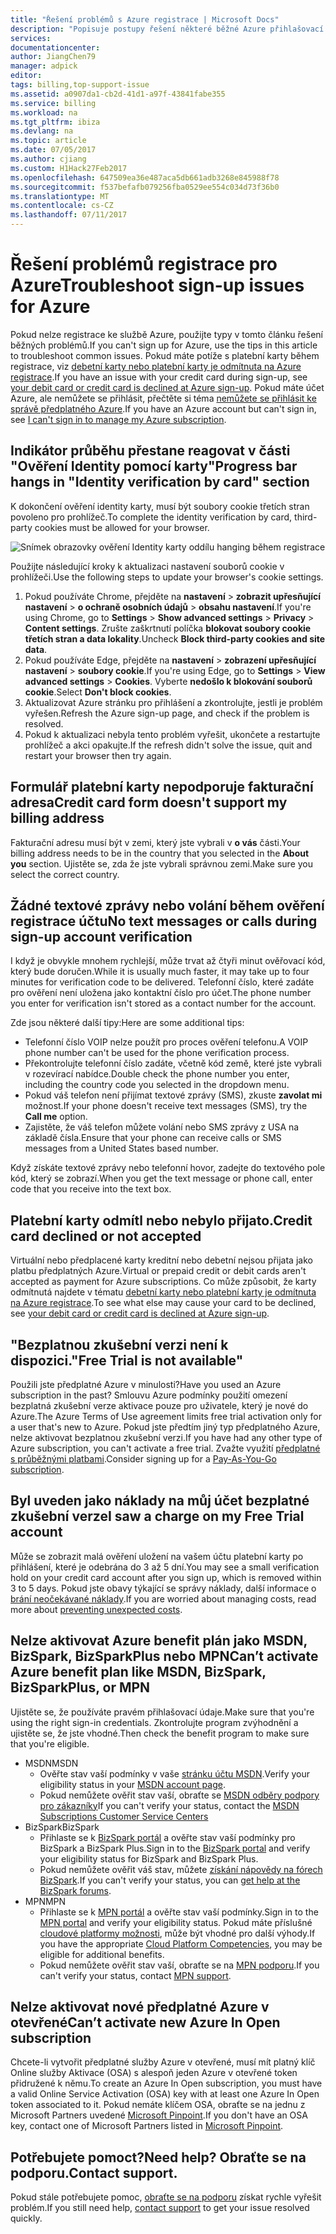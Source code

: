 ```yaml
---
title: "Řešení problémů s Azure registrace | Microsoft Docs"
description: "Popisuje postupy řešení některé běžné Azure přihlašovací až problémy."
services: 
documentationcenter: 
author: JiangChen79
manager: adpick
editor: 
tags: billing,top-support-issue
ms.assetid: a0907da1-cb2d-41d1-a97f-43841fabe355
ms.service: billing
ms.workload: na
ms.tgt_pltfrm: ibiza
ms.devlang: na
ms.topic: article
ms.date: 07/05/2017
ms.author: cjiang
ms.custom: H1Hack27Feb2017
ms.openlocfilehash: 647509ea36e487aca5db661adb3268e845988f78
ms.sourcegitcommit: f537befafb079256fba0529ee554c034d73f36b0
ms.translationtype: MT
ms.contentlocale: cs-CZ
ms.lasthandoff: 07/11/2017
---
```

# <a name="troubleshoot-sign-up-issues-for-azure"></a><span data-ttu-id="e39f2-103">Řešení problémů registrace pro Azure</span><span class="sxs-lookup"><span data-stu-id="e39f2-103">Troubleshoot sign-up issues for Azure</span></span>
<span data-ttu-id="e39f2-104">Pokud nelze registrace ke službě Azure, použijte typy v tomto článku řešení běžných problémů.</span><span class="sxs-lookup"><span data-stu-id="e39f2-104">If you can't sign up for Azure, use the tips in this article to troubleshoot common issues.</span></span> <span data-ttu-id="e39f2-105">Pokud máte potíže s platební karty během registrace, viz [debetní karty nebo platební karty je odmítnuta na Azure registrace](billing-credit-card-fails-during-azure-sign-up.md).</span><span class="sxs-lookup"><span data-stu-id="e39f2-105">If you have an issue with your credit card during sign-up, see [your debit card or credit card is declined at Azure sign-up](billing-credit-card-fails-during-azure-sign-up.md).</span></span> <span data-ttu-id="e39f2-106">Pokud máte účet Azure, ale nemůžete se přihlásit, přečtěte si téma [nemůžete se přihlásit ke správě předplatného Azure](billing-cannot-login-subscription.md).</span><span class="sxs-lookup"><span data-stu-id="e39f2-106">If you have an Azure account but can't sign in, see [I can't sign in to manage my Azure subscription](billing-cannot-login-subscription.md).</span></span>

## <a name="progress-bar-hangs-in-identity-verification-by-card-section"></a><span data-ttu-id="e39f2-107">Indikátor průběhu přestane reagovat v části "Ověření Identity pomocí karty"</span><span class="sxs-lookup"><span data-stu-id="e39f2-107">Progress bar hangs in "Identity verification by card" section</span></span>

<span data-ttu-id="e39f2-108">K dokončení ověření identity karty, musí být soubory cookie třetích stran povoleno pro prohlížeč.</span><span class="sxs-lookup"><span data-stu-id="e39f2-108">To complete the identity verification by card, third-party cookies must be allowed for your browser.</span></span>

![Snímek obrazovky ověření Identity karty oddílu hanging během registrace](./media/billing-troubleshoot-azure-sign-up-issues/identity-verification-hangs.PNG)

<span data-ttu-id="e39f2-110">Použijte následující kroky k aktualizaci nastavení souborů cookie v prohlížeči.</span><span class="sxs-lookup"><span data-stu-id="e39f2-110">Use the following steps to update your browser's cookie settings.</span></span>

1. <span data-ttu-id="e39f2-111">Pokud používáte Chrome, přejděte na **nastavení** > **zobrazit upřesňující nastavení** > **o ochraně osobních údajů** > **obsahu nastavení**.</span><span class="sxs-lookup"><span data-stu-id="e39f2-111">If you're using Chrome, go to **Settings** > **Show advanced settings** > **Privacy** > **Content settings**.</span></span> <span data-ttu-id="e39f2-112">Zrušte zaškrtnutí políčka **blokovat soubory cookie třetích stran a data lokality**.</span><span class="sxs-lookup"><span data-stu-id="e39f2-112">Uncheck **Block third-party cookies and site data**.</span></span>
2. <span data-ttu-id="e39f2-113">Pokud používáte Edge, přejděte na **nastavení** > **zobrazení upřesňující nastavení** > **soubory cookie**.</span><span class="sxs-lookup"><span data-stu-id="e39f2-113">If you're using Edge, go to **Settings** > **View advanced settings** > **Cookies**.</span></span> <span data-ttu-id="e39f2-114">Vyberte **nedošlo k blokování souborů cookie**.</span><span class="sxs-lookup"><span data-stu-id="e39f2-114">Select **Don't block cookies**.</span></span>
3. <span data-ttu-id="e39f2-115">Aktualizovat Azure stránku pro přihlášení a zkontrolujte, jestli je problém vyřešen.</span><span class="sxs-lookup"><span data-stu-id="e39f2-115">Refresh the Azure sign-up page, and check if the problem is resolved.</span></span>
4. <span data-ttu-id="e39f2-116">Pokud k aktualizaci nebyla tento problém vyřešit, ukončete a restartujte prohlížeč a akci opakujte.</span><span class="sxs-lookup"><span data-stu-id="e39f2-116">If the refresh didn't solve the issue, quit and restart your browser then try again.</span></span>

## <a name="credit-card-form-doesnt-support-my-billing-address"></a><span data-ttu-id="e39f2-117">Formulář platební karty nepodporuje fakturační adresa</span><span class="sxs-lookup"><span data-stu-id="e39f2-117">Credit card form doesn't support my billing address</span></span>
<span data-ttu-id="e39f2-118">Fakturační adresu musí být v zemi, který jste vybrali v **o vás** části.</span><span class="sxs-lookup"><span data-stu-id="e39f2-118">Your billing address needs to be in the country that you selected in the **About you** section.</span></span> <span data-ttu-id="e39f2-119">Ujistěte se, zda že jste vybrali správnou zemi.</span><span class="sxs-lookup"><span data-stu-id="e39f2-119">Make sure you select the correct country.</span></span>

## <a name="no-text-messages-or-calls-during-sign-up-account-verification"></a><span data-ttu-id="e39f2-120">Žádné textové zprávy nebo volání během ověření registrace účtu</span><span class="sxs-lookup"><span data-stu-id="e39f2-120">No text messages or calls during sign-up account verification</span></span>
<span data-ttu-id="e39f2-121">I když je obvykle mnohem rychlejší, může trvat až čtyři minut ověřovací kód, který bude doručen.</span><span class="sxs-lookup"><span data-stu-id="e39f2-121">While it is usually much faster, it may take up to four minutes for verification code to be delivered.</span></span> <span data-ttu-id="e39f2-122">Telefonní číslo, které zadáte pro ověření není uložena jako kontaktní číslo pro účet.</span><span class="sxs-lookup"><span data-stu-id="e39f2-122">The phone number you enter for verification isn't stored as a contact number for the account.</span></span>

<span data-ttu-id="e39f2-123">Zde jsou některé další tipy:</span><span class="sxs-lookup"><span data-stu-id="e39f2-123">Here are some additional tips:</span></span>
* <span data-ttu-id="e39f2-124">Telefonní číslo VOIP nelze použít pro proces ověření telefonu.</span><span class="sxs-lookup"><span data-stu-id="e39f2-124">A VOIP phone number can't be used for the phone verification process.</span></span>
* <span data-ttu-id="e39f2-125">Překontrolujte telefonní číslo zadáte, včetně kód země, které jste vybrali v rozevírací nabídce.</span><span class="sxs-lookup"><span data-stu-id="e39f2-125">Double check the phone number you enter, including the country code you selected in the dropdown menu.</span></span>
* <span data-ttu-id="e39f2-126">Pokud váš telefon není přijímat textové zprávy (SMS), zkuste **zavolat mi** možnost.</span><span class="sxs-lookup"><span data-stu-id="e39f2-126">If your phone doesn't receive text messages (SMS), try the **Call me** option.</span></span>
* <span data-ttu-id="e39f2-127">Zajistěte, že váš telefon můžete volání nebo SMS zprávy z USA na základě čísla.</span><span class="sxs-lookup"><span data-stu-id="e39f2-127">Ensure that your phone can receive calls or SMS messages from a United States based number.</span></span>

<span data-ttu-id="e39f2-128">Když získáte textové zprávy nebo telefonní hovor, zadejte do textového pole kód, který se zobrazí.</span><span class="sxs-lookup"><span data-stu-id="e39f2-128">When you get the text message or phone call, enter code that you receive into the text box.</span></span>

## <a name="credit-card-declined-or-not-accepted"></a><span data-ttu-id="e39f2-129">Platební karty odmítl nebo nebylo přijato.</span><span class="sxs-lookup"><span data-stu-id="e39f2-129">Credit card declined or not accepted</span></span>
<span data-ttu-id="e39f2-130">Virtuální nebo předplacené karty kreditní nebo debetní nejsou přijata jako platbu předplatných Azure.</span><span class="sxs-lookup"><span data-stu-id="e39f2-130">Virtual or prepaid credit or debit cards aren't accepted as payment for Azure subscriptions.</span></span> <span data-ttu-id="e39f2-131">Co může způsobit, že karty odmítnutá najdete v tématu [debetní karty nebo platební karty je odmítnuta na Azure registrace](billing-credit-card-fails-during-azure-sign-up.md).</span><span class="sxs-lookup"><span data-stu-id="e39f2-131">To see what else may cause your card to be declined, see [your debit card or credit card is declined at Azure sign-up](billing-credit-card-fails-during-azure-sign-up.md).</span></span>

## <a name="free-trial-is-not-available"></a><span data-ttu-id="e39f2-132">"Bezplatnou zkušební verzi není k dispozici.</span><span class="sxs-lookup"><span data-stu-id="e39f2-132">"Free Trial is not available"</span></span>
<span data-ttu-id="e39f2-133">Použili jste předplatné Azure v minulosti?</span><span class="sxs-lookup"><span data-stu-id="e39f2-133">Have you used an Azure subscription in the past?</span></span> <span data-ttu-id="e39f2-134">Smlouvu Azure podmínky použití omezení bezplatná zkušební verze aktivace pouze pro uživatele, který je nové do Azure.</span><span class="sxs-lookup"><span data-stu-id="e39f2-134">The Azure Terms of Use agreement limits free trial activation only for a user that's new to Azure.</span></span> <span data-ttu-id="e39f2-135">Pokud jste předtím jiný typ předplatného Azure, nelze aktivovat bezplatnou zkušební verzi.</span><span class="sxs-lookup"><span data-stu-id="e39f2-135">If you have had any other type of Azure subscription, you can't activate a free trial.</span></span> <span data-ttu-id="e39f2-136">Zvažte využití [předplatné s průběžnými platbami](https://azure.microsoft.com/offers/ms-azr-0003p/).</span><span class="sxs-lookup"><span data-stu-id="e39f2-136">Consider signing up for a [Pay-As-You-Go subscription](https://azure.microsoft.com/offers/ms-azr-0003p/).</span></span>

## <a name="i-saw-a-charge-on-my-free-trial-account"></a><span data-ttu-id="e39f2-137">Byl uveden jako náklady na můj účet bezplatné zkušební verze</span><span class="sxs-lookup"><span data-stu-id="e39f2-137">I saw a charge on my Free Trial account</span></span>
<span data-ttu-id="e39f2-138">Může se zobrazit malá ověření uložení na vašem účtu platební karty po přihlášení, které je odebrána do 3 až 5 dní.</span><span class="sxs-lookup"><span data-stu-id="e39f2-138">You may see a small verification hold on your credit card account after you sign up, which is removed within 3 to 5 days.</span></span> <span data-ttu-id="e39f2-139">Pokud jste obavy týkající se správy náklady, další informace o [brání neočekávané náklady](https://docs.microsoft.com/azure/billing/billing-getting-started).</span><span class="sxs-lookup"><span data-stu-id="e39f2-139">If you are worried about managing costs, read more about [preventing unexpected costs](https://docs.microsoft.com/azure/billing/billing-getting-started).</span></span>

## <a name="cant-activate-azure-benefit-plan-like-msdn-bizspark-bizsparkplus-or-mpn"></a><span data-ttu-id="e39f2-140">Nelze aktivovat Azure benefit plán jako MSDN, BizSpark, BizSparkPlus nebo MPN</span><span class="sxs-lookup"><span data-stu-id="e39f2-140">Can’t activate Azure benefit plan like MSDN, BizSpark, BizSparkPlus, or MPN</span></span>
<span data-ttu-id="e39f2-141">Ujistěte se, že používáte pravém přihlašovací údaje.</span><span class="sxs-lookup"><span data-stu-id="e39f2-141">Make sure that you're using the right sign-in credentials.</span></span> <span data-ttu-id="e39f2-142">Zkontrolujte program zvýhodnění a ujistěte se, že jste vhodné.</span><span class="sxs-lookup"><span data-stu-id="e39f2-142">Then check the benefit program to make sure that you're eligible.</span></span> 

* <span data-ttu-id="e39f2-143">MSDN</span><span class="sxs-lookup"><span data-stu-id="e39f2-143">MSDN</span></span>
  * <span data-ttu-id="e39f2-144">Ověřte stav vaší podmínky v vaše [stránku účtu MSDN](https://msdn.microsoft.com/subscriptions/manage/default.aspx).</span><span class="sxs-lookup"><span data-stu-id="e39f2-144">Verify your eligibility status in your [MSDN account page](https://msdn.microsoft.com/subscriptions/manage/default.aspx).</span></span>
  * <span data-ttu-id="e39f2-145">Pokud nemůžete ověřit stav vaší, obraťte se [MSDN odběry podpory pro zákazníky](https://msdn.microsoft.com/subscriptions/contactus.aspx)</span><span class="sxs-lookup"><span data-stu-id="e39f2-145">If you can't verify your status, contact the [MSDN Subscriptions Customer Service Centers](https://msdn.microsoft.com/subscriptions/contactus.aspx)</span></span>
* <span data-ttu-id="e39f2-146">BizSpark</span><span class="sxs-lookup"><span data-stu-id="e39f2-146">BizSpark</span></span>
  * <span data-ttu-id="e39f2-147">Přihlaste se k [BizSpark portál](https://www.microsoft.com/bizspark/default.aspx#start-two) a ověřte stav vaší podmínky pro BizSpark a BizSpark Plus.</span><span class="sxs-lookup"><span data-stu-id="e39f2-147">Sign in to the [BizSpark portal](https://www.microsoft.com/bizspark/default.aspx#start-two) and verify your eligibility status for BizSpark and BizSpark Plus.</span></span>
  * <span data-ttu-id="e39f2-148">Pokud nemůžete ověřit váš stav, můžete [získání nápovědy na fórech BizSpark](http://aka.ms/bzforums).</span><span class="sxs-lookup"><span data-stu-id="e39f2-148">If you can't verify your status, you can [get help at the BizSpark forums](http://aka.ms/bzforums).</span></span>
* <span data-ttu-id="e39f2-149">MPN</span><span class="sxs-lookup"><span data-stu-id="e39f2-149">MPN</span></span>
  * <span data-ttu-id="e39f2-150">Přihlaste se k [MPN portál](https://mspartner.microsoft.com/en/us/Pages/Locale.aspx) a ověřte stav vaší podmínky.</span><span class="sxs-lookup"><span data-stu-id="e39f2-150">Sign in to the [MPN portal](https://mspartner.microsoft.com/en/us/Pages/Locale.aspx) and verify your eligibility status.</span></span> <span data-ttu-id="e39f2-151">Pokud máte příslušné [cloudové platformy možnosti](https://mspartner.microsoft.com/en/us/pages/membership/cloud-platform-competency.aspx), může být vhodné pro další výhody.</span><span class="sxs-lookup"><span data-stu-id="e39f2-151">If you have the appropriate [Cloud Platform Competencies](https://mspartner.microsoft.com/en/us/pages/membership/cloud-platform-competency.aspx), you may be eligible for additional benefits.</span></span>
  * <span data-ttu-id="e39f2-152">Pokud nemůžete ověřit stav vaší, obraťte se na [MPN podporu](https://mspartner.microsoft.com/en/us/Pages/Support/Premium/contact-support.aspx).</span><span class="sxs-lookup"><span data-stu-id="e39f2-152">If you can't verify your status, contact [MPN support](https://mspartner.microsoft.com/en/us/Pages/Support/Premium/contact-support.aspx).</span></span>

## <a name="cant-activate-new-azure-in-open-subscription"></a><span data-ttu-id="e39f2-153">Nelze aktivovat nové předplatné Azure v otevřené</span><span class="sxs-lookup"><span data-stu-id="e39f2-153">Can’t activate new Azure In Open subscription</span></span>
<span data-ttu-id="e39f2-154">Chcete-li vytvořit předplatné služby Azure v otevřené, musí mít platný klíč Online služby Aktivace (OSA) s alespoň jeden Azure v otevřené token přidružené k němu.</span><span class="sxs-lookup"><span data-stu-id="e39f2-154">To create an Azure In Open subscription, you must have a valid Online Service Activation (OSA) key with at least one Azure In Open token associated to it.</span></span> <span data-ttu-id="e39f2-155">Pokud nemáte klíčem OSA, obraťte se na jednu z Microsoft Partners uvedené [Microsoft Pinpoint](http://pinpoint.microsoft.com/).</span><span class="sxs-lookup"><span data-stu-id="e39f2-155">If you don't have an OSA key, contact one of Microsoft Partners listed in [Microsoft Pinpoint](http://pinpoint.microsoft.com/).</span></span>

## <a name="need-help-contact-support"></a><span data-ttu-id="e39f2-156">Potřebujete pomoct?</span><span class="sxs-lookup"><span data-stu-id="e39f2-156">Need help?</span></span> <span data-ttu-id="e39f2-157">Obraťte se na podporu.</span><span class="sxs-lookup"><span data-stu-id="e39f2-157">Contact support.</span></span>
<span data-ttu-id="e39f2-158">Pokud stále potřebujete pomoc, [obraťte se na podporu](https://portal.azure.com/?#blade/Microsoft_Azure_Support/HelpAndSupportBlade) získat rychle vyřešit problém.</span><span class="sxs-lookup"><span data-stu-id="e39f2-158">If you still need help, [contact support](https://portal.azure.com/?#blade/Microsoft_Azure_Support/HelpAndSupportBlade) to get your issue resolved quickly.</span></span>
